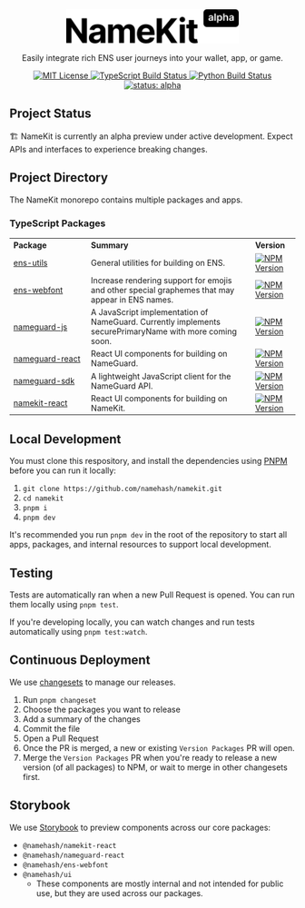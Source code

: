 <br>
<br>

<!-- LOGO -->

<p align="center">
  <a href="https://namekit.io">
    <picture>
      <source media="(prefers-color-scheme: dark)" srcset=".github/logo-dark.svg">
      <img alt="NameKit" src=".github/logo-light.svg" width="auto" height="60">
    </picture>
  </a>
</p>

<!-- TAGLINE -->
<p align="center">
  Easily integrate rich ENS user journeys into your wallet, app, or game.
<p>

<!-- PROJECT SHIELDS -->
<p align="center">
  <a href="LICENSE">
    <picture>
      <source media="(prefers-color-scheme: dark)" srcset="https://img.shields.io/github/license/namehash/namekit?color=444444">
      <img src="https://img.shields.io/github/license/namehash/namekit?color=444444" alt="MIT License">
    </picture>
  </a>
  <a href="https://github.com/namehash/namekit/actions/workflows/ci_sdk.yml?query=branch%3Amain">
    <picture>
      <source media="(prefers-color-scheme: dark)" srcset="https://img.shields.io/github/actions/workflow/status/namehash/namekit/ci_sdk.yml?logo=typescript&logoColor=ffffff&color=444444">
      <img src="https://img.shields.io/github/actions/workflow/status/namehash/namekit/ci_sdk.yml?logo=typescript&logoColor=ffffff&color=444444" alt="TypeScript Build Status">
    </picture>
  </a>
  <a href="https://github.com/namehash/namekit/actions/workflows/ci_api.yml?query=branch%3Amain">
    <picture>
      <source media="(prefers-color-scheme: dark)" srcset="https://img.shields.io/github/actions/workflow/status/namehash/namekit/ci_api.yml?logo=python&logoColor=ffffff&color=444444">
      <img src="https://img.shields.io/github/actions/workflow/status/namehash/namekit/ci_api.yml?logo=python&logoColor=ffffff&color=444444" alt="Python Build Status">
    </picture>
  </a>
  <a href="#project-status">
    <picture>
      <source media="(prefers-color-scheme: dark)" srcset="https://img.shields.io/badge/status-alpha-444444">
      <img src="https://img.shields.io/badge/status-alpha-444444" alt="status: alpha">
    </picture>
  </a>
</p>

## Project Status

🏗️ NameKit is currently an alpha preview under active development. Expect APIs and interfaces to experience breaking changes.

## Project Directory

The NameKit monorepo contains multiple packages and apps.


### TypeScript Packages

<!-- PACKAGES TABLE -->
<table>
  <tr>
    <th style="text-align: left;">Package&nbsp;&nbsp;&nbsp;&nbsp;&nbsp;&nbsp;&nbsp;&nbsp;&nbsp;&nbsp;&nbsp;&nbsp;&nbsp;&nbsp;&nbsp;&nbsp;&nbsp;</th> <!-- adding spaces to make GitHub stop breaking package names across multiple lines -->
    <th style="text-align: left;">Summary</th>
    <th style="text-align: left;">Version</th>
  </tr>
  <tr>
    <td style="white-space: nowrap;">
      <a href="packages/ens-utils">ens-utils</a>
    </td>
    <td>General utilities for building on ENS.</td>
    <td>
      <a href="https://www.npmjs.com/package/@namehash/ens-utils">
        <picture>
          <source media="(prefers-color-scheme: dark)" srcset="https://img.shields.io/npm/v/%40namehash%2Fens-utils?style=flat&color=444444">
          <img src="https://img.shields.io/npm/v/%40namehash%2Fens-utils?style=flat&color=444444" alt="NPM Version">
        </picture>
      </a>
    </td>
  </tr>
  <tr>
    <td style="white-space: nowrap;">
      <a href="packages/ens-webfont">ens-webfont</a>
    </td>
    <td>Increase rendering support for emojis and other special graphemes that may appear in ENS names.</td>
    <td>
      <a href="https://www.npmjs.com/package/@namehash/ens-webfont">
        <picture>
          <source media="(prefers-color-scheme: dark)" srcset="https://img.shields.io/npm/v/%40namehash%2Fens-webfont?style=flat&color=444444">
          <img src="https://img.shields.io/npm/v/%40namehash%2Fens-webfont?style=flat&color=444444" alt="NPM Version">
        </picture>
      </a>
    </td>
  </tr>
  <tr>
    <td style="white-space: nowrap;">
      <a href="packages/nameguard-js">nameguard-js</a>
    </td>
    <td>A JavaScript implementation of NameGuard. Currently implements securePrimaryName with more coming soon.</td>
    <td>
      <a href="https://www.npmjs.com/package/@namehash/nameguard-js">
        <picture>
          <source media="(prefers-color-scheme: dark)" srcset="https://img.shields.io/npm/v/%40namehash%2Fnameguard-js?style=flat&color=444444">
          <img src="https://img.shields.io/npm/v/%40namehash%2Fnameguard-js?style=flat&color=444444" alt="NPM Version">
        </picture>
      </a>
    </td>
  </tr>
  <tr>
    <td style="white-space: nowrap;">
      <a href="packages/nameguard-react">nameguard-react</a>
    </td>
    <td>React UI components for building on NameGuard.</td>
    <td>
      <a href="https://www.npmjs.com/package/@namehash/nameguard-react">
        <picture>
          <source media="(prefers-color-scheme: dark)" srcset="https://img.shields.io/npm/v/%40namehash%2Fnameguard-react?style=flat&color=444444">
          <img src="https://img.shields.io/npm/v/%40namehash%2Fnameguard-react?style=flat&color=444444" alt="NPM Version">
        </picture>
      </a>
    </td>
  </tr>
  <tr>
    <td style="white-space: nowrap;">
      <a href="packages/nameguard-sdk">nameguard-sdk</a>
    </td>
    <td>A lightweight JavaScript client for the NameGuard API.</td>
    <td>
      <a href="https://www.npmjs.com/package/@namehash/nameguard">
        <picture>
          <source media="(prefers-color-scheme: dark)" srcset="https://img.shields.io/npm/v/%40namehash%2Fnameguard?style=flat&color=444444">
          <img src="https://img.shields.io/npm/v/%40namehash%2Fnameguard?style=flat&color=444444" alt="NPM Version">
        </picture>
      </a>
    </td>
  </tr>
  <tr>
    <td style="white-space: nowrap;">
      <a href="packages/namekit-react">namekit-react</a>
    </td>
    <td>React UI components for building on NameKit.</td>
    <td>
      <a href="https://www.npmjs.com/package/@namehash/namekit-react">
        <picture>
          <source media="(prefers-color-scheme: dark)" srcset="https://img.shields.io/npm/v/%40namehash%2Fnamekit-react?style=flat&color=444444">
          <img src="https://img.shields.io/npm/v/%40namehash%2Fnamekit-react?style=flat&color=444444" alt="NPM Version">
        </picture>
      </a>
    </td>
  </tr>
</table>

## Local Development

You must clone this respository, and install the dependencies using [PNPM](https://pnpm.io/installation) before you can run it locally:

1. `git clone https://github.com/namehash/namekit.git`
2. `cd namekit`
3. `pnpm i`
4. `pnpm dev`

It's recommended you run `pnpm dev` in the root of the repository to start all apps, packages, and internal resources to support local development.

## Testing

Tests are automatically ran when a new Pull Request is opened. You can run them locally using `pnpm test`.

If you're developing locally, you can watch changes and run tests automatically using `pnpm test:watch`.

## Continuous Deployment

We use [changesets](https://github.com/changesets/changesets) to manage our releases.

1. Run `pnpm changeset`
2. Choose the packages you want to release
3. Add a summary of the changes
4. Commit the file
5. Open a Pull Request
6. Once the PR is merged, a new or existing `Version Packages` PR will open.
7. Merge the `Version Packages` PR when you're ready to release a new version (of all packages) to NPM, or wait to merge in other changesets first.

## Storybook

We use [Storybook](https://storybook.namekit.io/) to preview components across our core packages:

- `@namehash/namekit-react`
- `@namehash/nameguard-react`
- `@namehash/ens-webfont`
- `@namehash/ui`
  - These components are mostly internal and not intended for public use, but they are used across our packages.
